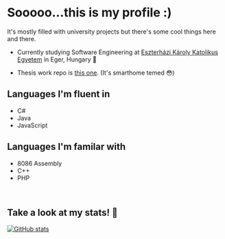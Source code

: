 # Sooooo...this is my profile :)

It's mostly filled with university projects but there's some cool things here and there.

- Currently studying Software Engineering at [Eszterházi Károly Katolikus Egyetem]([https://link](https://uni-eszterhazy.hu/)) in Eger, Hungary 🤔

- Thesis work repo is [this one]([https://link](https://github.com/LovaszAkos/Szakdolgozat-FMNUMU)). (It's smarthome temed 😳)

## Languages I'm fluent in
- C#
- Java
- JavaScript

## Languages I'm familar with
- 8086 Assembly
- C++
- PHP
  
<br/>

## Take a look at my stats! 🍕
[![GitHub stats](https://github-readme-stats.vercel.app/api?username=LovaszAkos&show_icons=true&theme=radical)](https://github.com/anuraghazra/github-readme-stats)


